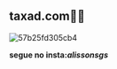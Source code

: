 ##  taxad.com🐱‍👤


![57b25fd305cb4](https://github.com/user-attachments/assets/2d896385-8b41-4757-a0a0-db1b843c5c8d)

**segue no insta:_alissonsgs_**
